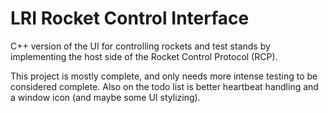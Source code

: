 # LRI Rocket Control Interface

C++ version of the UI for controlling rockets and test stands by implementing the host side of the
Rocket Control Protocol (RCP).

This project is mostly complete, and only needs more intense testing to be considered complete. Also on the todo list is
better heartbeat handling and a window icon (and maybe some UI stylizing).